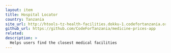```yaml
---
layout: item
title: Hospital Locator
country: Tanzania
site_url: http://htools-tz-health-facilities.dokku-1.codefortanzania.org/
github_url: https://github.com/CodeForTanzania/medicine-prices-app
related: 
description: >
  Helps users find the closest medical facilities 
---
```

